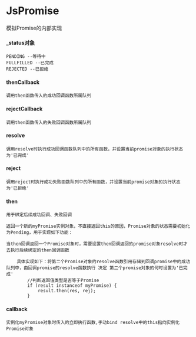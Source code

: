 # JsPromise
模拟Promise的内部实现

####  _status对象
    PENDING --等待中
    FULLFILLED --已完成
    REJECTED --已拒绝
####  thenCallback
    调用then函数传入的成功回调函数所属队列
####  rejectCallback
    调用then函数传入的失败回调函数所属队列
####  resolve
    调用resolve时执行成功回调函数队列中的所有函数，并设置当前promise对象的执行状态为'已完成'
####  reject
    调用reject时执行成功失败函数队列中的所有函数，并设置当前promise对象的执行状态为'已拒绝'
####  then
    用于绑定后续成功回调、失败回调
    
    返回一个新的myPromise实例对象，不直接返回this的原因，Promise对象的状态需要初始化为Pending，用于实现如下功能：
    
    当then回调返回一个Promise对象时，需要设置then回调返回的promise对象resolve时才去执行后续绑定的then回调函数
    
        具体实现如下：将第二个Promise对象的resolve函数引用存储到回调promise中的成功队列中，由回调promise的resolve函数执行 决定 第二个promise对象的何时设置为'已完成'
            //判断返回值类型是否等于Promise
            if (result instanceof myPromise) {
                result.then(res, rej);
            } 
####  callback
    实例化myPromise对象时传入的立即执行函数,手动bind resolve中的this指向实例化Promise对象

